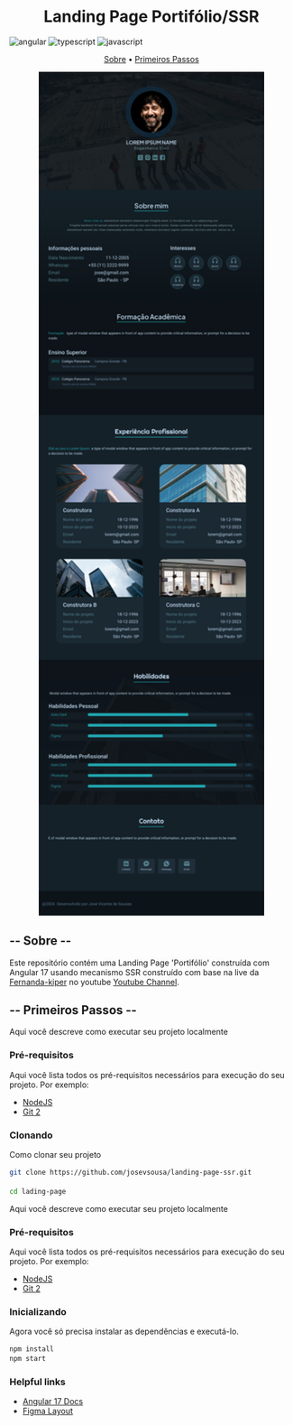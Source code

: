 [JAVASCRIPT__BADGE]: https://img.shields.io/badge/Javascript-000?style=for-the-badge&logo=javascript
[TYPESCRIPT__BADGE]: https://img.shields.io/badge/typescript-D4FAFF?style=for-the-badge&logo=typescript
[ANGULAR__BADGE]: https://img.shields.io/badge/Angular-red?style=for-the-badge&logo=angular

<h1 align="center" style="font-weight: bold;">Landing Page Portifólio/SSR </h1>

![angular][ANGULAR__BADGE]
![typescript][TYPESCRIPT__BADGE]
![javascript][JAVASCRIPT__BADGE]

<p align="center">
 <a href="#about">Sobre</a> • 
 <a href="#started">Primeiros Passos</a>
</p>

<p align="center">
    <img src="./.github/landing-page.png" alt="Page Layout" width="400px">
</p>

<h2 id="about"> -- Sobre -- </h2>

Este repositório contém uma Landing Page 'Portifólio' construída com Angular 17 usando mecanismo SSR construído com base na live da <a href="https://github.com/Fernanda-Kipper">Fernanda-kiper</a> no youtube [Youtube Channel](https://www.youtube.com/live/O26fDEnAukY?si=8OjYdSyhlAuNUSa_).


<h2 id="started"> -- Primeiros Passos -- </h2>

Aqui você descreve como executar seu projeto localmente

<h3>Pré-requisitos</h3>

Aqui você lista todos os pré-requisitos necessários para execução do seu projeto. Por exemplo:

- [NodeJS](https://github.com/)
- [Git 2](https://github.com)

<h3>Clonando</h3>

Como clonar seu projeto

```bash
git clone https://github.com/josevsousa/landing-page-ssr.git

cd lading-page
``` 

Aqui você descreve como executar seu projeto localmente

<h3>Pré-requisitos</h3>

Aqui você lista todos os pré-requisitos necessários para execução do seu projeto. Por exemplo:

- [NodeJS](https://github.com/)
- [Git 2](https://github.com)


<h3>Inicializando</h3>

Agora você só precisa instalar as dependências e executá-lo.

```bash
npm install
npm start
```

<h3>Helpful links</h3>

- [Angular 17 Docs](https://angular.dev/)
- [Figma Layout](https://www.figma.com/design/WmBl93CrSqL0GYZQq68dv2/loading-page?node-id=0-1&t=MYfK0Q1H6AyPdEeN-1)


